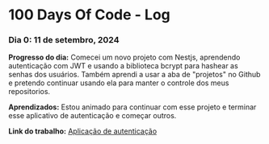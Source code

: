 # 100 Days Of Code - Log

### Dia 0: 11 de setembro, 2024

**Progresso do dia:** Comecei um novo projeto com Nestjs, aprendendo autenticação com JWT e usando a biblioteca bcrypt para hashear as senhas dos usuários. Também aprendi a usar a aba de "projetos" no Github e pretendo continuar usando ela para manter o controle dos meus repositorios.

**Aprendizados:** Estou animado para continuar com esse projeto e terminar esse aplicativo de autenticação e começar outros.

**Link do trabalho:** [Aplicação de autenticação](https://github.com/nascimento-felipe/nest-autenticacao)

<!---
### Dia 1: 30 de fevereiro, 2016 (Exemplo 2)
##### (me delete ou transforme em comentário)

**Progresso do dia:** Consertei CSS, trabalhei na funcionalidade canvas para o app.

**Aprendizados:** Eu realmente apanhei do CSS, mas sinto que estou progredindo e melhorando a cada dia. Canvas ainda é novo para mim, mas eu consegui compreender suas funcionalidades básicas..

**Link do trabalho:** [App de calculadora](http://www.example.com)

### Day 2: 1 de março, 2016 (Exemplo 2)

**Progresso do dia:** Eu avancei em alguns exercícios do FreeCodeCamp.

**Aprendizados:** Comecei a programar recentemente e me dá um sentimento muito bom quando consigo resolver um algoritmo que me desafiou durante horas.

**Link(s) do(s) trabalho(s)**
1. [Find the Longest Word in a String](https://www.freecodecamp.com/challenges/find-the-longest-word-in-a-string)
2. [Title Case a Sentence](https://www.freecodecamp.com/challenges/title-case-a-sentence)
-->
